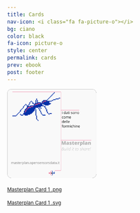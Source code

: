 ```yaml
---
title: Cards
nav-icon: <i class="fa fa-picture-o"></i>
bg: ciano
color: black
fa-icon: picture-o
style: center
permalink: cards
prev: ebook
post: footer
---
```


[![Masterplan Card 1](img/masterplan_cards/masterplan_card_1_mini.png)](img/masterplan_cards/masterplan_card_1.png)

<small><i class="fa fa-download"></i> [Masterplan Card 1 .png](https://github.com/opensensorsdata/masterplan/blob/gh-pages/img/masterplan_cards/masterplan_card_1.png)</small>

<small><i class="fa fa-download"></i> [Masterplan Card 1 .svg](https://github.com/opensensorsdata/masterplan/blob/gh-pages/img/masterplan_cards/masterplan_card_1.svg)</small>

